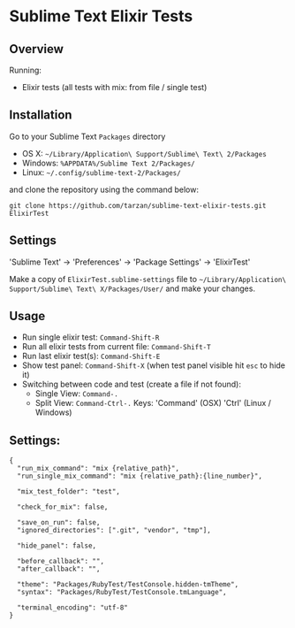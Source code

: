 Sublime Text Elixir Tests
=========================

Overview
--------
Running:

  - Elixir tests (all tests with mix: from file / single test)

Installation
------------

Go to your Sublime Text `Packages` directory

 - OS X: `~/Library/Application\ Support/Sublime\ Text\ 2/Packages`
 - Windows: `%APPDATA%/Sublime Text 2/Packages/`
 - Linux: `~/.config/sublime-text-2/Packages/`

and clone the repository using the command below:

``` shell
git clone https://github.com/tarzan/sublime-text-elixir-tests.git ElixirTest
```

Settings
--------

'Sublime Text' -> 'Preferences' -> 'Package Settings' -> 'ElixirTest'

Make a copy of `ElixirTest.sublime-settings` file to `~/Library/Application\ Support/Sublime\ Text\ X/Packages/User/` and make your changes.


Usage
-----

 - Run single elixir test: `Command-Shift-R`
 - Run all elixir tests from current file: `Command-Shift-T`
 - Run last elixir test(s): `Command-Shift-E`
 - Show test panel: `Command-Shift-X` (when test panel visible hit `esc` to hide it)
 - Switching between code and test (create a file if not found):
    - Single View: `Command-.`
    - Split View:  `Command-Ctrl-.`
Keys:
 'Command' (OSX)
 'Ctrl' (Linux / Windows)

Settings:
---------

    {
      "run_mix_command": "mix {relative_path}",
      "run_single_mix_command": "mix {relative_path}:{line_number}",

      "mix_test_folder": "test",

      "check_for_mix": false,

      "save_on_run": false,
      "ignored_directories": [".git", "vendor", "tmp"],

      "hide_panel": false,

      "before_callback": "",
      "after_callback": "",

      "theme": "Packages/RubyTest/TestConsole.hidden-tmTheme",
      "syntax": "Packages/RubyTest/TestConsole.tmLanguage",

      "terminal_encoding": "utf-8"
    }
